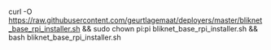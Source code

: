 curl -O https://raw.githubusercontent.com/geurtlagemaat/deployers/master/bliknet_base_rpi_installer.sh && sudo chown pi:pi bliknet_base_rpi_installer.sh && bash bliknet_base_rpi_installer.sh
